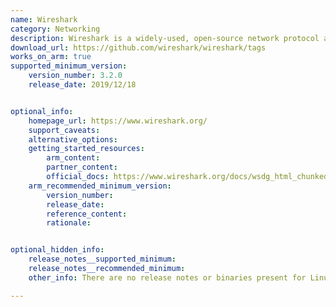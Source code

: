 ```yaml
---
name: Wireshark
category: Networking
description: Wireshark is a widely-used, open-source network protocol analyzer that enables users to capture and inspect network traffic in real-time.
download_url: https://github.com/wireshark/wireshark/tags
works_on_arm: true
supported_minimum_version: 
    version_number: 3.2.0
    release_date: 2019/12/18


optional_info:
    homepage_url: https://www.wireshark.org/
    support_caveats:
    alternative_options: 
    getting_started_resources:
        arm_content: 
        partner_content: 
        official_docs: https://www.wireshark.org/docs/wsdg_html_chunked/
    arm_recommended_minimum_version:
        version_number:
        release_date:
        reference_content:
        rationale:


optional_hidden_info:
    release_notes__supported_minimum: 
    release_notes__recommended_minimum:
    other_info: There are no release notes or binaries present for Linux/ARM64. Wireshark version 3.2.0 is installed and tested on the Neoverse N1, using steps mentioned in [file](https://github.com/wireshark/wireshark/blob/wireshark-3.2.0/INSTALL).

---
```

